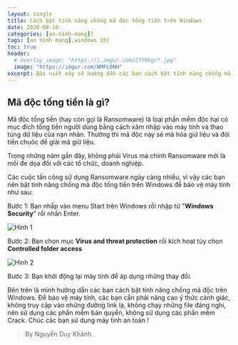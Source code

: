 ```yaml
---
layout: single
title: Cách bật tính năng chống mã độc tống tiền trên Windows
date: 2020-08-10
categories: [an-ninh-mang]]
tags: [an ninh mạng],windows 10]
toc: true
header:
  # overlay_image: "https://i.imgur.com/Zfh9hgr*.jpg"
  image: "https://imgur.com/WMFL0NH"
excerpt: Bài viết này sẽ hướng dẫn các bạn cách bật tính năng chống mã độc Ransomware trên Windows 10.
---
```


## Mã độc tống tiền là gì?
Mã độc tống tiền (hay còn gọi là Ransomware) là loại phần mềm độc hại có mục đích tống tiền người dùng bằng cách xâm nhập vào máy tính và thao túng dữ liệu của nạn nhân. Thường thì mã độc này sẽ mã hóa giữ liệu và đòi tiền chuôc để giải mã giữ liệu.

Trong những năm gần đây, không phải Virus mà chính Ransomware mới là mối đe dọa đối với các tổ chức, doanh nghiệp.

Các cuộc tấn công sử dụng Ransomware ngày càng nhiều, vì vậy các bạn nên bật tính năng chống mã độc tống tiền trên Windows để bảo vệ máy tính như sau:

Bước 1: Bạn nhấp vào menu Start trên Windows rồi nhập từ "**Windows Security**" rồi nhấn Enter.

![Hình 1](https://imgur.com/76N2Y4h)

Bước 2: Bạn chọn mục **Virus and threat protection** rồi kích hoạt tùy chọn **Controlled folder access**

![Hình 2](https://imgur.com/bPc8ESk)

Bước 3: Bạn khởi động lại máy tính để áp dụng những thay đổi.

Bên trên là mình hướng dẫn các bạn cách bật tính năng chống mã độc trên Windows. Để bảo vệ máy tính, các bạn cần phải nâng cao ý thức cảnh giác, không truy cập vào những đường link lạ, không chạy những file đáng nghi, nên sử dụng các phần mềm bản quyền, không sử dụng các phần mềm Crack. Chúc các bạn sử dụng máy tính an toàn !

> By Nguyễn Duy Khánh.